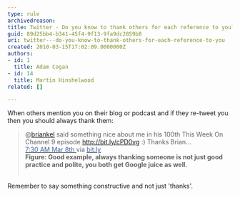 ```yaml
---
type: rule
archivedreason: 
title: Twitter - Do you know to thank others for each reference to you?
guid: 89d25bb4-b341-45f4-9f13-9fa9dc2859b8
uri: twitter---do-you-know-to-thank-others-for-each-reference-to-you
created: 2010-03-15T17:02:09.0000000Z
authors:
- id: 1
  title: Adam Cogan
- id: 14
  title: Martin Hinshelwood
related: []

---
```




  <p>When others mention you on their blog or podcast and if they re-tweet you then you should always thank them&#58;</p>
<blockquote>
<p>@<a shape="rect" href="http&#58;//twitter.com/briankel">briankel</a> said something nice about me in his 100th This Week On Channel 9 episode <a shape="rect" href="http&#58;//bit.ly/cPD0vg">http&#58;//bit.ly/cPD0vg</a> &#58;) Thanks Brian... <a shape="rect" href="http&#58;//twitter.com/MrHinsh/status/10160987074"><br>
<font color="#4060a0">7&#58;30 AM Mar 8th </font></a>via <a shape="rect" href="http&#58;//bit.ly/"><font color="#4060a0">bit.ly</font></a><br>
<strong>Figure&#58; Good example, always thanking someone is not just good practice and polite, you both get Google juice as well.<br>
<br>
</strong></p>
</blockquote>
<p>Remember to say something constructive and not just 'thanks'.</p>

<br><excerpt class='endintro'></excerpt><br>



